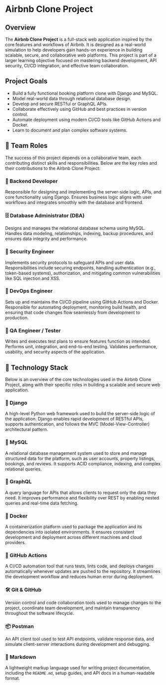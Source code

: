 # Airbnb Clone Project

## Overview

The **Airbnb Clone Project** is a full-stack web application inspired by the core features and workflows of Airbnb. It is designed as a real-world simulation to help developers gain hands-on experience in building scalable, secure, and collaborative web platforms. This project is part of a larger learning objective focused on mastering backend development, API security, CI/CD integration, and effective team collaboration.

## Project Goals

- Build a fully functional booking platform clone with Django and MySQL.
- Model real-world data through relational database design.
- Develop and secure RESTful or GraphQL APIs.
- Collaborate effectively using GitHub and best practices in version control.
- Automate deployment using modern CI/CD tools like GitHub Actions and Docker.
- Learn to document and plan complex software systems.

## 👥 Team Roles

The success of this project depends on a collaborative team, each contributing distinct skills and responsibilities. Below are the key roles and their contributions to the Airbnb Clone Project:

### 🔧 Backend Developer
Responsible for designing and implementing the server-side logic, APIs, and core functionality using Django. Ensures business logic aligns with user workflows and integrates smoothly with the database and frontend.

### 🗄️ Database Administrator (DBA)
Designs and manages the relational database schema using MySQL. Handles data modeling, relationships, indexing, backup procedures, and ensures data integrity and performance.

### 🔐 Security Engineer
Implements security protocols to safeguard APIs and user data. Responsibilities include securing endpoints, handling authentication (e.g., token-based systems), authorization, and mitigating common vulnerabilities like SQL injection and XSS.

### 🚢 DevOps Engineer
Sets up and maintains the CI/CD pipeline using GitHub Actions and Docker. Responsible for automating deployment, monitoring build health, and ensuring that code changes flow seamlessly from development to production.

### 🧪 QA Engineer / Tester
Writes and executes test plans to ensure features function as intended. Performs unit, integration, and end-to-end testing. Validates performance, usability, and security aspects of the application.


## 🧰 Technology Stack

Below is an overview of the core technologies used in the Airbnb Clone Project, along with their specific roles in building a scalable and secure web application.

### 🐍 Django
A high-level Python web framework used to build the server-side logic of the application. Django enables rapid development of RESTful APIs, supports authentication, and follows the MVC (Model-View-Controller) architectural pattern.

### 🐬 MySQL
A relational database management system used to store and manage structured data for the platform, such as user accounts, property listings, bookings, and reviews. It supports ACID compliance, indexing, and complex relational queries.

### 🔗 GraphQL
A query language for APIs that allows clients to request only the data they need. It improves performance and flexibility over REST by enabling nested queries and real-time data fetching.

### 🐳 Docker
A containerization platform used to package the application and its dependencies into isolated environments. It ensures consistent development and deployment across different machines and cloud providers.

### 🔄 GitHub Actions
A CI/CD automation tool that runs tests, lints code, and deploys changes automatically whenever updates are pushed to the repository. It streamlines the development workflow and reduces human error during deployment.

### 🛠️ Git & GitHub
Version control and code collaboration tools used to manage changes to the project, coordinate team development, and maintain transparency throughout the software lifecycle.

### 📦 Postman
An API client tool used to test API endpoints, validate response data, and simulate client-server interactions during development and debugging.

### 🐚 Markdown
A lightweight markup language used for writing project documentation, including the `README.md`, setup guides, and API docs in a human-readable format.
